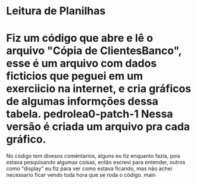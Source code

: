 # Leitura de Planilhas
Fiz um código que abre e lê o arquivo "Cópia de ClientesBanco", esse é um arquivo com dados ficticios que peguei em um exerciicio na internet, e cria gráficos de algumas informções dessa tabela.
 pedrolea0-patch-1
Nessa versão é criada um arquivo pra cada gráfico.
=======
No código tem divesos coméntarios, alguns eu fiz enquanto fazia, pois estava pesquisando algumas coisas, então  escrevi para entender, outros como "display" eu fiz para ver como estava ficando, mas  não achei necessario ficar vendo toda hora que se roda o código.
 main
